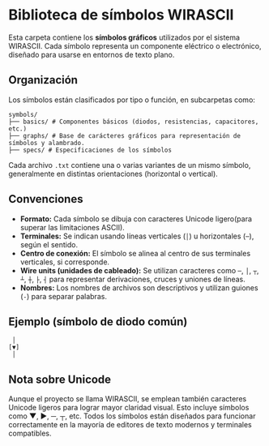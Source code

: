 # Biblioteca de símbolos WIRASCII

Esta carpeta contiene los **símbolos gráficos** utilizados por el sistema WIRASCII. Cada símbolo representa un componente eléctrico o electrónico, diseñado para usarse en entornos de texto plano.

## Organización

Los símbolos están clasificados por tipo o función, en subcarpetas como:

```
symbols/
├── basics/ # Componentes básicos (diodos, resistencias, capacitores, etc.)
├── graphs/ # Base de carácteres gráficos para representación de símbolos y alambrado.
├── specs/ # Especificaciones de los símbolos
```

Cada archivo `.txt` contiene una o varias variantes de un mismo símbolo, generalmente en distintas orientaciones (horizontal o vertical).

## Convenciones

- **Formato:** Cada símbolo se dibuja con caracteres Unicode ligero(para superar las limitaciones ASCII).
- **Terminales:** Se indican usando líneas verticales (`│`) u horizontales (`─`), según el sentido.
- **Centro de conexión:** El símbolo se alinea al centro de sus terminales verticales, si corresponde.
- **Wire units (unidades de cableado):** Se utilizan caracteres como `─`, `│`, `┬`, `┴`, `┼`, `├`, `┤` para representar derivaciones, cruces y uniones de líneas.
- **Nombres:** Los nombres de archivos son descriptivos y utilizan guiones (`-`) para separar palabras.

## Ejemplo (símbolo de diodo común)

```text
 │
[▼]
 │
```
## Nota sobre Unicode

Aunque el proyecto se llama WIRASCII, se emplean también caracteres Unicode ligeros para lograr mayor claridad visual. Esto incluye símbolos como ▼, ▶, ─, ┬, etc. Todos los símbolos están diseñados para funcionar correctamente en la mayoría de editores de texto modernos y terminales compatibles.
